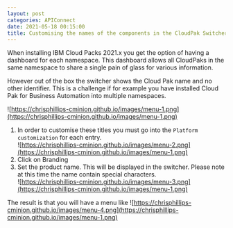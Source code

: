 ```yaml
---
layout: post
categories: APIConnect
date: 2021-05-18 00:15:00
title: Customising the names of the components in the CloudPak Switcher.
---
```


When installing IBM Cloud Packs 2021.x you get the option of having a dashboard for each namespace. This dashboard allows all CloudPaks in the same namespace to share a single pain of glass for various information.

<!--more-->

However out of the box the switcher shows the Cloud Pak name and no other identifier. This is a challenge if for example you have installed Cloud Pak for Business Automation into multiple namespaces.

![https://chrisphillips-cminion.github.io/images/menu-1.png](https://chrisphillips-cminion.github.io/images/menu-1.png)


1. In order to customise these titles you must go into the `Platform customization` for each entry. <BR> ![https://chrisphillips-cminion.github.io/images/menu-2.png](https://chrisphillips-cminion.github.io/images/menu-1.png)
2. Click on Branding
3. Set the product name. This will be displayed in the switcher. Please note at this time the name contain special characters.<BR> ![https://chrisphillips-cminion.github.io/images/menu-3.png](https://chrisphillips-cminion.github.io/images/menu-1.png)


The result is that you will have a menu like
![https://chrisphillips-cminion.github.io/images/menu-4.png](https://chrisphillips-cminion.github.io/images/menu-1.png)
